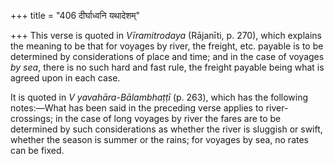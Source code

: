 +++
title = "406 दीर्घाध्वनि यथादेशम्"

+++
This verse is quoted in *Vīramitrodaya* (Rājanīti, p. 270), which
explains the meaning to be that for voyages by river, the freight, etc.
payable is to be determined by considerations of place and time; and in
the case of voyages *by sea*, there is no such hard and fast rule, the
freight payable being what is agreed upon in each case.

It is quoted in *V* *yavahāra-Bālambhaṭṭī* (p. 263), which has the
following notes:—What has been said in the preceding verse applies to
river-crossings; in the case of long voyages by river the fares are to
be determined by such considerations as whether the river is sluggish or
swift, whether the season is summer or the rains; for voyages by sea, no
rates can be fixed.
